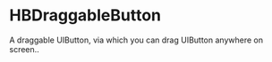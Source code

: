 HBDraggableButton
=================

A draggable UIButton, via which you can drag UIButton anywhere on screen..

